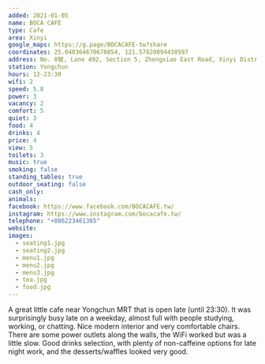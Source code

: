```yaml
---
added: 2021-01-05
name: BOCA CAFE
type: Cafe
area: Xinyi
google_maps: https://g.page/BOCACAFE-tw?share
coordinates: 25.040364670670854, 121.57820894430597
address: No. 8號, Lane 492, Section 5, Zhongxiao East Road, Xinyi District, Taipei City, Taiwan 110
station: Yongchun
hours: 12-23:30
wifi: 2
speed: 5.8
power: 3
vacancy: 2
comfort: 5
quiet: 3
food: 4
drinks: 4
price: 4
view: 5
toilets: 3
music: true
smoking: false
standing_tables: true
outdoor_seating: false
cash_only: 
animals: 
facebook: https://www.facebook.com/BOCACAFE.tw/
instagram: https://www.instagram.com/bocacafe.tw/
telephone: "+886223461365"
website: 
images:
  - seating1.jpg
  - seating2.jpg
  - menu1.jpg
  - menu2.jpg
  - menu3.jpg
  - tea.jpg
  - food.jpg
---
```


A great little cafe near Yongchun MRT that is open late (until 23:30). It was surprisingly busy late on a weekday, almost full with people studying, working, or chatting. Nice modern interior and very comfortable chairs. There are some power outlets along the walls, the WiFi worked but was a little slow. Good drinks selection, with plenty of non-caffeine options for late night work, and the desserts/waffles looked very good.
